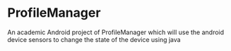 # ProfileManager
An academic Android project of ProfileManager which will use the android device sensors to change the state of the device using java

